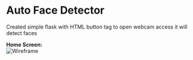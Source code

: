# Auto Face Detector
Created simple flask with HTML button tag to open webcam access it will detect faces

**Home Screen:**
<br>
![Wireframe]([https://github.com/SelvaKumar1995sri/Bike-Accessories/blob/main/img/cycle.PNG](https://github.com/SelvaKumar1995sri/FaceDetector-AI/blob/main/img/home.PNG)) 
